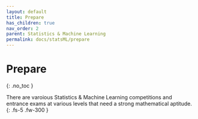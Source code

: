 ```yaml
---
layout: default
title: Prepare
has_children: true
nav_order: 2
parent: Statistics & Machine Learning
permalink: docs/statsML/prepare
---
```


# Prepare
{: .no_toc }

There are varoious Statistics & Machine Learning competitions and entrance exams at various levels that need a strong mathematical aptitude. 
{: .fs-5 .fw-300 }


